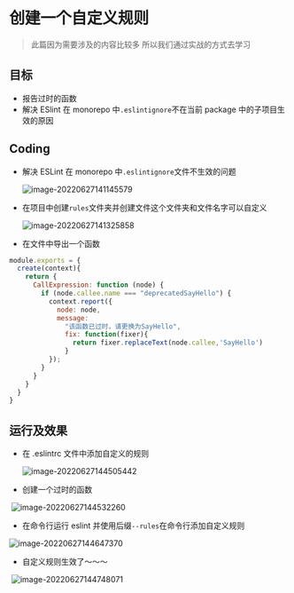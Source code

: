# 创建一个自定义规则

> 此篇因为需要涉及的内容比较多 所以我们通过实战的方式去学习

## 目标

- 报告过时的函数
- 解决 ESlint 在 monorepo 中`.eslintignore`不在当前 package 中的子项目生效的原因

## Coding

- 解决 ESLint 在 monorepo 中`.eslintignore`文件不生效的问题

  ![image-20220627141145579](https://tva1.sinaimg.cn/large/e6c9d24ely1h3mrvheav3j20iv060aah.jpg)

- 在项目中创建`rules`文件夹并创建文件这个文件夹和文件名字可以自定义

  ![image-20220627141325858](https://tva1.sinaimg.cn/large/e6c9d24ely1h3mrwgorl1j20bz0chq3e.jpg)

- 在文件中导出一个函数

```js
module.exports = {
  create(context){
    return {
      CallExpression: function (node) {
        if (node.callee.name === "deprecatedSayHello") {
          context.report({
            node: node,
            message:
              "该函数已过时，请更换为SayHello",
              fix: function(fixer){
                return fixer.replaceText(node.callee,'SayHello')
              }
          });
        }
      }
    }
  }
}

```

## 运行及效果

- 在 .eslintrc 文件中添加自定义的规则

  ![image-20220627144505442](https://tva1.sinaimg.cn/large/e6c9d24ely1h3msteoaxwj20v30bsjsq.jpg)

- 创建一个过时的函数

​	![image-20220627144532260](https://tva1.sinaimg.cn/large/e6c9d24ely1h3mstvjfi8j20pe0ey3zl.jpg)

- 在命令行运行 eslint 并使用后缀`--rules`在命令行添加自定义规则 

![image-20220627144647370](https://tva1.sinaimg.cn/large/e6c9d24ely1h3msv6ataoj20po0cmq4i.jpg)

- 自定义规则生效了～～～

​	![image-20220627144748071](https://tva1.sinaimg.cn/large/e6c9d24ely1h3msw8blw1j20qv0b6jt3.jpg)
